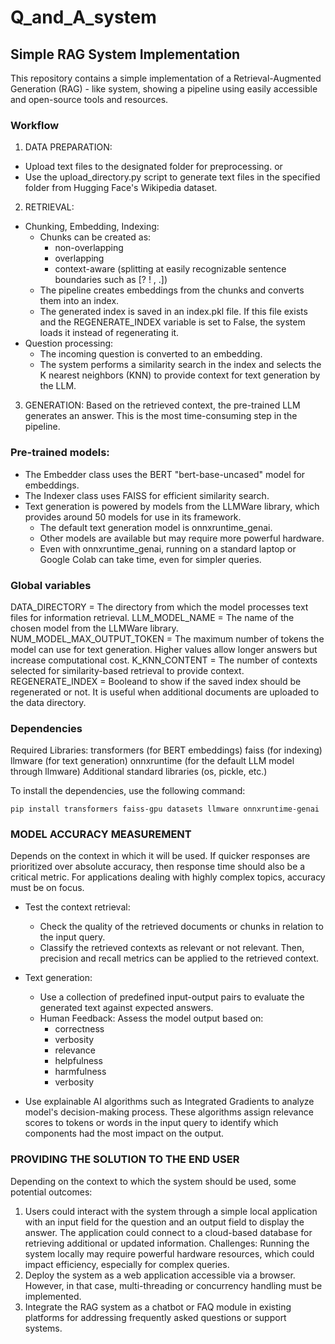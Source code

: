 # Q_and_A_system

## Simple RAG System Implementation
This repository contains a simple implementation of a Retrieval-Augmented Generation (RAG) - like system, showing a pipeline using easily accessible and open-source tools and resources.

### Workflow
1. DATA PREPARATION: 
- Upload text files to the designated folder for preprocessing.
or
- Use the upload_directory.py script to generate text files in the specified folder from Hugging Face's Wikipedia dataset.

2. RETRIEVAL:
* Chunking, Embedding, Indexing: 
    - Chunks can be created as:
        + non-overlapping
        + overlapping
        + context-aware (splitting at easily recognizable sentence boundaries such as [? ! , .])
    - The pipeline creates embeddings from the chunks and converts them into an index.
    - The generated index is saved in an index.pkl file. If this file exists and the REGENERATE_INDEX variable is set to False, the system loads it instead of regenerating it.
* Question processing:
    - The incoming question is converted to an embedding.
    - The system performs a similarity search in the index and selects the K nearest neighbors (KNN) to provide context for text generation by the LLM.

3. GENERATION:
Based on the retrieved context, the pre-trained LLM generates an answer. This is the most time-consuming step in the pipeline.


### Pre-trained models:
* The Embedder class uses the BERT "bert-base-uncased" model for embeddings.
* The Indexer class uses FAISS for efficient similarity search.
* Text generation is powered by models from the LLMWare library, which provides around 50 models for use in its framework.
    - The default text generation model is onnxruntime_genai.
    - Other models are available but may require more powerful hardware.
    - Even with onnxruntime_genai, running on a standard laptop or Google Colab can take time, even for simpler queries.

### Global variables

DATA_DIRECTORY = The directory from which the model processes text files for information retrieval.
LLM_MODEL_NAME = The name of the chosen model from the LLMWare library.
NUM_MODEL_MAX_OUTPUT_TOKEN = The maximum number of tokens the model can use for text generation. Higher values allow longer answers but increase computational cost.
K_KNN_CONTENT = The number of contexts selected for similarity-based retrieval to provide context.
REGENERATE_INDEX = Booleand to show if the saved index should be regenerated or not. It is useful when additional documents are uploaded to the data directory.


### Dependencies
Required Libraries:
transformers (for BERT embeddings)
faiss (for indexing)
llmware (for text generation)
onnxruntime (for the default LLM model through llmware)
Additional standard libraries (os, pickle, etc.)

To install the dependencies, use the following command:

```pip install transformers faiss-gpu datasets llmware onnxruntime-genai```


### MODEL ACCURACY MEASUREMENT
Depends on the context in which it will be used. If quicker responses are prioritized over absolute accuracy, then response time should also be a critical metric. For applications dealing with highly complex topics, accuracy must be on focus.
* Test the context retrieval:
    - Check the quality of the retrieved documents or chunks in relation to the input query.
    - Classify the retrieved contexts as relevant or not relevant. Then, precision and recall metrics can be applied to the retrieved context.
* Text generation:
    - Use a collection of predefined input-output pairs to evaluate the generated text against expected answers.
    - Human Feedback: Assess the model output based on:
        + correctness
        + verbosity
        + relevance
        + helpfulness
        + harmfulness
        + verbosity

* Use explainable AI algorithms such as Integrated Gradients to analyze model's decision-making process. These algorithms assign relevance scores to tokens or words in the input query to identify which components had the most impact on the output. 


### PROVIDING THE SOLUTION TO THE END USER
Depending on the context to which the system should be used, some potential outcomes:
1. Users could interact with the system through a simple local application with an input field for the question and an output field to display the answer. The application could connect to a cloud-based database for retrieving additional or updated information.
Challenges: Running the system locally may require powerful hardware resources, which could impact efficiency, especially for complex queries.
2. Deploy the system as a web application accessible via a browser. However, in that case, multi-threading or concurrency handling must be implemented.
2. Integrate the RAG system as a chatbot or FAQ module in existing platforms for addressing frequently asked questions or support systems.